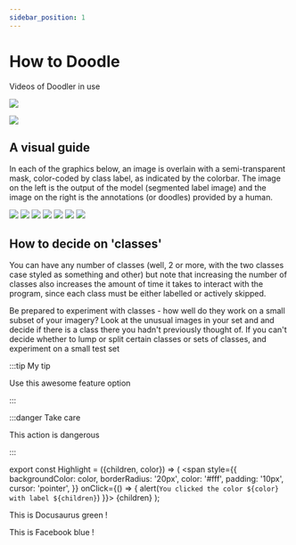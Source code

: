 ```yaml
---
sidebar_position: 1
---
```


# How to Doodle

Videos of Doodler in use

![](https://raw.githubusercontent.com/dbuscombe-usgs/dash_doodler/main/assets/logos/quick-saturban-x2c.gif)


![](https://raw.githubusercontent.com/dbuscombe-usgs/dash_doodler/main/assets/logos/doodler-demo-2-9-21-short-elwha.gif)




## A visual guide


In each of the graphics below, an image is overlain with a semi-transparent mask, color-coded by class label, as indicated by the colorbar. The image on the left is the output of the model (segmented label image) and the image on the right is the annotations (or doodles) provided by a human.

![](https://dbuscombe-usgs.github.io/doodle_labeller/docs/assets/Doodler_howto1.svg)
![](https://dbuscombe-usgs.github.io/doodle_labeller/docs/assets/Doodler_howto2.svg)
![](https://dbuscombe-usgs.github.io/doodle_labeller/docs/assets/Doodler_howto3.svg)
![](https://dbuscombe-usgs.github.io/doodle_labeller/docs/assets/Doodler_howto4.svg)
![](https://dbuscombe-usgs.github.io/doodle_labeller/docs/assets/Doodler_howto5.svg)
![](https://dbuscombe-usgs.github.io/doodle_labeller/docs/assets/Doodler_howto6.svg)
![](https://dbuscombe-usgs.github.io/doodle_labeller/docs/assets/Doodler_howto7.svg)


## How to decide on 'classes'

You can have any number of classes (well, 2 or more, with the two classes case styled as something and other) but note that increasing the number of classes also increases the amount of time it takes to interact with the program, since each class must be either labelled or actively skipped.

Be prepared to experiment with classes - how well do they work on a small subset of your imagery?
Look at the unusual images in your set and and decide if there is a class there you hadn't previously thought of.
If you can't decide whether to lump or split certain classes or sets of classes, and experiment on a small test set


:::tip My tip

Use this awesome feature option

:::


:::danger Take care

This action is dangerous

:::

export const Highlight = ({children, color}) => (
  <span
    style={{
      backgroundColor: color,
      borderRadius: '20px',
      color: '#fff',
      padding: '10px',
      cursor: 'pointer',
    }}
    onClick={() => {
      alert(`You clicked the color ${color} with label ${children}`)
    }}>
    {children}
  </span>
);

This is <Highlight color="#25c2a0">Docusaurus green</Highlight> !

This is <Highlight color="#1877F2">Facebook blue</Highlight> !
